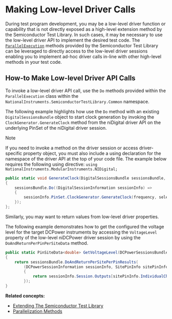 # Making Low-level Driver Calls

During test program development, you may be a low-level driver function or capability that is not directly exposed as a high-level extension method by the Semiconductor Test Library. In such cases, it may be necessary to use the low-level driver API to implement the desired test code. The [`ParallelExecution`](ParallelizationMethods.md) methods provided by the Semiconductor Test Library can be leveraged to directly access to the low-level driver sessions enabling you to implement ad-hoc driver calls in-line with other high-level methods in your test code.

## How-to Make Low-level Driver API Calls

To invoke a low-level driver API call, use the `Do` methods provided within the `ParallelExecution` class within the `NationalInstruments.SemiconductorTestLibrary.Common` namespace.

The following example highlights how use the `Do` method with an existing `DigitalSessionsBundle` object to start clock generation by invoking the `ClockGenerator.GenerateClock` method from the niDigital driver API on the underlying PinSet of the niDigital driver session.

> [!NOTE]
> If you need to invoke a method on the driver session or access driver-specific property object, you must also include a using declaration for the namespace of the driver API at the top of your code file. The example below requires the following using directive: `using NationalInstruments.ModularInstruments.NIDigital;`

```C#
public static void GenerateClock(DigitalSessionsBundle sessionsBundle, double frequency)
{
    sessionsBundle.Do((DigitalSessionInformation sessionInfo) =>
    {
        sessionInfo.PinSet.ClockGenerator.GenerateClock(frequency, selectDigitalFunction: true);
    });
};
```

Similarly, you may want to return values from low-level driver properties.

The following example demonstrates how to get the configured the voltage level for the target DCPower instruments by accessing the `VoltageLevel` property of the low-level niDCPower driver session by using the `DoAndReturnPerPinPerSiteData` method.

```C#
public static PinSiteData<double> GetVoltageLevel(DCPowerSessionsBundle sessionsBundle)
{
    return sessionsBundle.DoAndReturnPerSitePerPinResults(
        (DCPowerSessionInformation sessionInfo, SitePinInfo sitePinInfo) =>
        {
            return sessionInfo.Session.Outputs[sitePinInfo.IndividualChannelString].Source.Voltage.VoltageLevel;
        });
}
```

**Related concepts:**

- [Extending The Semiconductor Test Library](ExtendingTheSemiconductorTestLibrary.md)
- [Parallelization Methods](ParallelizationMethods.md)
